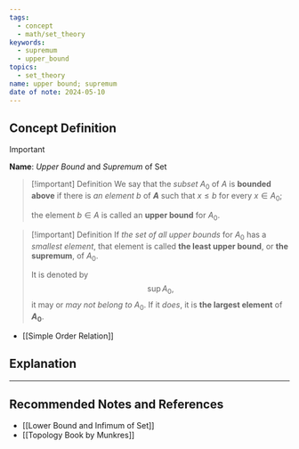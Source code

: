 ```yaml
---
tags:
  - concept
  - math/set_theory
keywords:
  - supremum
  - upper_bound
topics:
  - set_theory
name: upper bound; supremum
date of note: 2024-05-10
---
```


## Concept Definition

>[!important]
>**Name**: *Upper Bound* and *Supremum* of Set

>[!important] Definition
>We say that the *subset* $A_0$ of $A$ is **bounded above** if there is *an element* $b$ of **$A$** such that $x \le b$ for every $x \in A_0$; 
>
>the element $b \in A$ is called an **upper bound** for $A_0$. 

>[!important] Definition
>If *the set of all upper bounds* for $A_0$ has a *smallest element*, that element is called **the least upper bound**, or **the supremum**, of $A_0$. 
>
>It is denoted by $$\sup A_0,$$ it may or *may not belong to* $A_0$.  If it *does*, it is **the largest element** of **$A_0$**.

- [[Simple Order Relation]]

## Explanation





-----------
##  Recommended Notes and References

- [[Lower Bound and Infimum of Set]]
- [[Topology Book by Munkres]]